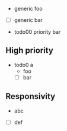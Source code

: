 - generic foo
- [ ] generic bar
- todo00 priority bar

## High priority
- todo0 a
    - foo
    - [ ] bar

## Responsivity
- abc
- [ ] def
